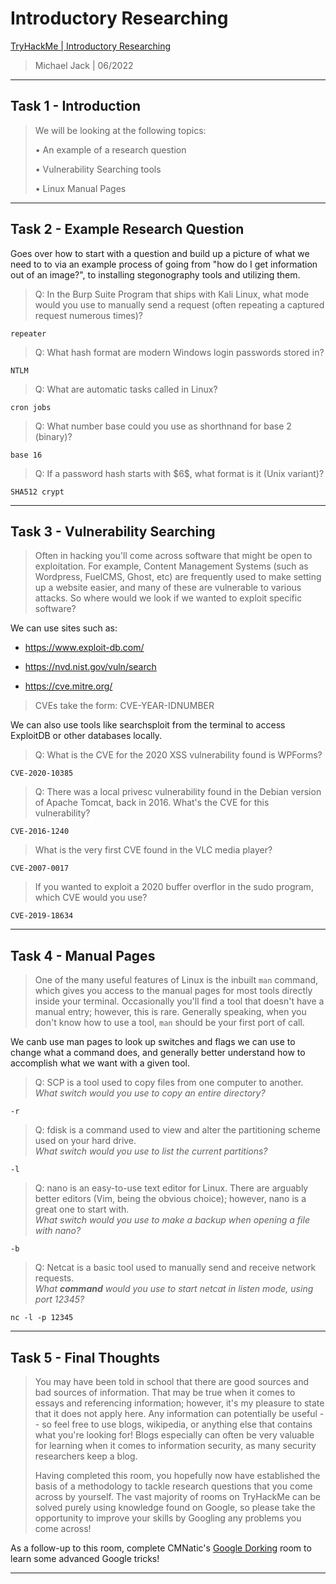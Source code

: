 # Introductory Researching

[TryHackMe | Introductory Researching](https://tryhackme.com/room/introtoresearch)

> Michael Jack | 06/2022

---

## Task 1 - Introduction

> We will be looking at the following topics:  
> 
> • An example of a research question  
> 
> • Vulnerability Searching tools  
> 
> • Linux Manual Pages

---

## Task 2 - Example Research Question

Goes over how to start with a question and build up a picture of what we need to to via an example process of going from "how do I get information out of an image?", to installing stegonography tools and utilizing them.

> Q: In the Burp Suite Program that ships with Kali Linux, what mode would you use to manually send a request (often repeating a captured request numerous times)?

```
repeater
```

> Q: What hash format are modern Windows login passwords stored in?

```
NTLM
```

> Q: What are automatic tasks called in Linux?

```
cron jobs
```

> Q: What number base could you use as shorthnand for base 2 (binary)?

```
base 16
```

> Q: If a password hash starts with \$6\$, what format is it (Unix variant)?

```
SHA512 crypt
```

---

## Task 3 - Vulnerability Searching

> Often in hacking you'll come across software that might be open to 
> exploitation. For example, Content Management Systems (such as 
> Wordpress, FuelCMS, Ghost, etc) are frequently used to make setting up a
>  website easier, and many of these are vulnerable to various attacks. So
>  where would we look if we wanted to exploit specific software?

We can use sites such as:

- https://www.exploit-db.com/

- https://nvd.nist.gov/vuln/search

- https://cve.mitre.org/

> CVEs take the form: CVE-YEAR-IDNUMBER

We can also use tools like searchsploit from the terminal to access ExploitDB or other databases locally.

> Q: What is the CVE for the 2020 XSS vulnerability found is WPForms?

```
CVE-2020-10385
```

> Q: There was a local privesc vulnerability found in the Debian version of Apache Tomcat, back in 2016. What's the CVE for this vulnerability?

```
CVE-2016-1240
```

> What is the very first CVE found in the VLC media player?

```
CVE-2007-0017
```

> If you wanted to exploit a 2020 buffer overflor in the sudo program, which CVE would you use?

```
CVE-2019-18634
```

---

## Task 4 - Manual Pages

> One of the many useful features of Linux is the inbuilt `man` command,
>  which gives you access to the manual pages for most tools directly 
> inside your terminal. Occasionally you'll find a tool that doesn't have a
>  manual entry; however, this is rare. Generally speaking, when you don't
>  know how to use a tool, `man` should be your first port of call.

We canb use man pages to look up switches and flags we can use to change what a command does, and generally better understand how to accomplish what we want with a given tool.

> Q: SCP is a tool used to copy files from one computer to another.  
> *What switch would you use to copy an entire directory?*

```
-r
```

> Q: fdisk is a command used to view and alter the partitioning scheme used on your hard drive.  
> *What switch would you use to list the current partitions?*

```
-l
```

> Q: nano is an easy-to-use text editor for Linux. There are arguably better 
> editors (Vim, being the obvious choice); however, nano is a great one to
>  start with.  
> *What switch would you use to make a backup when opening a file with nano?*

```
-b
```

> Q: Netcat is a basic tool used to manually send and receive network requests.   
> *What **command** would you use to start netcat in listen mode, using port 12345?*

```shell
nc -l -p 12345
```

---

## Task 5 - Final Thoughts

> You may have been told in school that there are good sources and bad sources of information. That may be true when it comes to essays and referencing information; however, it's my pleasure to state that it does not apply here. Any information can 
> potentially be useful -- so feel free to use blogs, wikipedia, or anything else that contains what you're looking for! Blogs especially can often be very valuable for learning when it comes to information security, as many security researchers keep a blog.
> 
> Having completed this room, you hopefully now have established the basis of a methodology to tackle research questions that you come across by yourself. The vast majority of rooms on TryHackMe can be solved purely using knowledge found on Google, so please take the opportunity to improve your skills by Googling any problems you come across!

As a follow-up to this room, complete CMNatic's [Google Dorking](https://tryhackme.com/room/googledorking) room to learn some advanced Google tricks!

---
